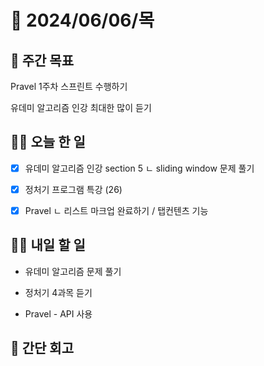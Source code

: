 # 📅 2024/06/06/목

## 🚀 주간 목표

Pravel 1주차 스프린트 수행하기

유데미 알고리즘 인강 최대한 많이 듣기

## 💪🏻 오늘 한 일

- [x] 유데미 알고리즘 인강 section 5 
ㄴ sliding window 문제 풀기

- [x] 정처기 프로그램 특강 (26)

- [x] Pravel 
  ㄴ 리스트 마크업 완료하기 / 탭컨텐츠 기능

## 🫵🏻 내일 할 일

- 유데미 알고리즘 문제 풀기

- 정처기 4과목 듣기

- Pravel - API 사용

## 👀 간단 회고

